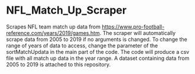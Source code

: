 # NFL_Match_Up_Scraper
Scrapes NFL team match up data from https://www.pro-football-reference.com/years/2019/games.htm.
The scraper will automatically scrape data from 2005 to 2019 if no arguments is changed. To change the range of years of data to access, change the parameter of the sortMatchUpdata in the main part of the code. The code will produce a csv file with all match up data in the year range.
A dataset containing data from 2005 to 2019 is attached to this repository.

